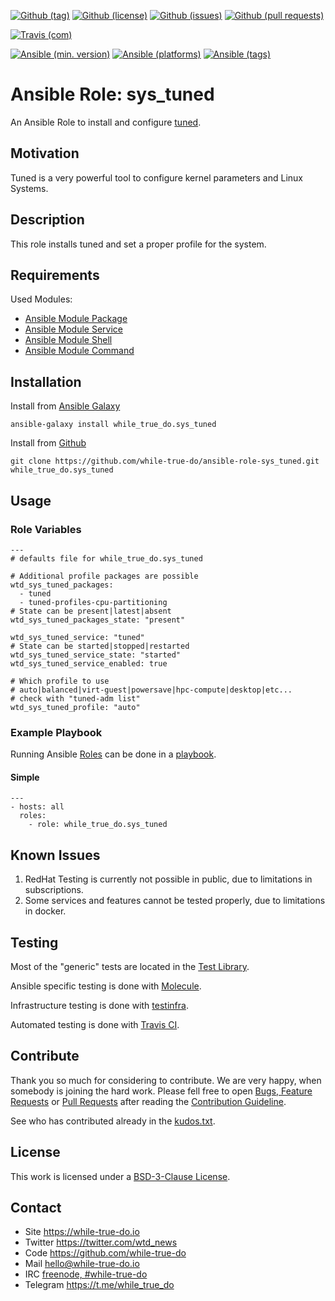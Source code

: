 <!--
name: README.md
description: This file contains important information for the repository.
author: while-true-do.io
contact: hello@while-true-do.io
license: BSD-3-Clause
-->

<!-- github shields -->
[![Github (tag)](https://img.shields.io/github/tag/while-true-do/ansible-role-sys_tuned.svg)](https://github.com/while-true-do/ansible-role-sys_tuned/tags)
[![Github (license)](https://img.shields.io/github/license/while-true-do/ansible-role-sys_tuned.svg)](https://github.com/while-true-do/ansible-role-sys_tuned/blob/master/LICENSE)
[![Github (issues)](https://img.shields.io/github/issues/while-true-do/ansible-role-sys_tuned.svg)](https://github.com/while-true-do/ansible-role-sys_tuned/issues)
[![Github (pull requests)](https://img.shields.io/github/issues-pr/while-true-do/ansible-role-sys_tuned.svg)](https://github.com/while-true-do/ansible-role-sys_tuned/pulls)
<!-- travis shields -->
[![Travis (com)](https://img.shields.io/travis/com/while-true-do/ansible-role-sys_tuned.svg)](https://travis-ci.com/while-true-do/ansible-role-sys_tuned)
<!-- ansible shields -->
[![Ansible (min. version)](https://img.shields.io/badge/dynamic/yaml.svg?label=Min.%20Ansible%20Version&url=https%3A%2F%2Fraw.githubusercontent.com%2Fwhile-true-do%2Fansible-role-sys_tuned%2Fmaster%2Fmeta%2Fmain.yml&query=%24.galaxy_info.min_ansible_version&colorB=black)](https://galaxy.ansible.com/while_true_do/sys_tuned)
[![Ansible (platforms)](https://img.shields.io/badge/dynamic/yaml.svg?label=Supported%20OS&url=https%3A%2F%2Fraw.githubusercontent.com%2Fwhile-true-do%2Fansible-role-sys_tuned%2Fmaster%2Fmeta%2Fmain.yml&query=galaxy_info.platforms%5B*%5D.name&colorB=black)](https://galaxy.ansible.com/while_true_do/sys_tuned)
[![Ansible (tags)](https://img.shields.io/badge/dynamic/yaml.svg?label=Galaxy%20Tags&url=https%3A%2F%2Fraw.githubusercontent.com%2Fwhile-true-do%2Fansible-role-sys_tuned%2Fmaster%2Fmeta%2Fmain.yml&query=%24.galaxy_info.galaxy_tags%5B*%5D&colorB=black)](https://galaxy.ansible.com/while_true_do/sys_tuned)

# Ansible Role: sys_tuned

An Ansible Role to install and configure [tuned](https://tuned-project.org/).

## Motivation

Tuned is a very powerful tool to configure kernel parameters and Linux Systems.

## Description

This role installs tuned and set a proper profile for the system.

## Requirements

Used Modules:

-   [Ansible Module Package](https://docs.ansible.com/ansible/latest/modules/package_module.html)
-   [Ansible Module Service](https://docs.ansible.com/ansible/latest/modules/service_module.html)
-   [Ansible Module Shell](https://docs.ansible.com/ansible/latest/modules/shell_module.html)
-   [Ansible Module Command](https://docs.ansible.com/ansible/latest/modules/command_module.html)

## Installation

Install from [Ansible Galaxy](https://galaxy.ansible.com/while_true_do/sys_tuned)
```
ansible-galaxy install while_true_do.sys_tuned
```

Install from [Github](https://github.com/while-true-do/ansible-role-sys_tuned)
```
git clone https://github.com/while-true-do/ansible-role-sys_tuned.git while_true_do.sys_tuned
```

## Usage

### Role Variables

```
---
# defaults file for while_true_do.sys_tuned

# Additional profile packages are possible
wtd_sys_tuned_packages:
  - tuned
  - tuned-profiles-cpu-partitioning
# State can be present|latest|absent
wtd_sys_tuned_packages_state: "present"

wtd_sys_tuned_service: "tuned"
# State can be started|stopped|restarted
wtd_sys_tuned_service_state: "started"
wtd_sys_tuned_service_enabled: true

# Which profile to use
# auto|balanced|virt-guest|powersave|hpc-compute|desktop|etc...
# check with "tuned-adm list"
wtd_sys_tuned_profile: "auto"
```

### Example Playbook

Running Ansible
[Roles](https://docs.ansible.com/ansible/latest/user_guide/playbooks_reuse_roles.html)
can be done in a
[playbook](https://docs.ansible.com/ansible/latest/user_guide/playbooks_intro.html).

#### Simple

```
---
- hosts: all
  roles:
    - role: while_true_do.sys_tuned
```

## Known Issues

1.  RedHat Testing is currently not possible in public, due to limitations
    in subscriptions.
2.  Some services and features cannot be tested properly, due to limitations
    in docker.

## Testing

Most of the "generic" tests are located in the
[Test Library](https://github.com/while-true-do/test-library).

Ansible specific testing is done with
[Molecule](https://molecule.readthedocs.io/en/stable/).

Infrastructure testing is done with
[testinfra](https://testinfra.readthedocs.io/en/stable/).

Automated testing is done with [Travis CI](https://travis-ci.com).

## Contribute

Thank you so much for considering to contribute. We are very happy, when somebody
is joining the hard work. Please fell free to open
[Bugs, Feature Requests](https://github.com/while-true-do/ansible-role-sys_tuned/issues)
or [Pull Requests](https://github.com/while-true-do/ansible-role-sys_tuned/pulls) after
reading the [Contribution Guideline](https://github.com/while-true-do/doc-library/blob/master/docs/CONTRIBUTING.md).

See who has contributed already in the [kudos.txt](./kudos.txt).

## License

This work is licensed under a [BSD-3-Clause License](https://opensource.org/licenses/BSD-3-Clause).

## Contact

-   Site <https://while-true-do.io>
-   Twitter <https://twitter.com/wtd_news>
-   Code <https://github.com/while-true-do>
-   Mail [hello@while-true-do.io](mailto:hello@while-true-do.io)
-   IRC [freenode, #while-true-do](https://webchat.freenode.net/?channels=while-true-do)
-   Telegram <https://t.me/while_true_do>
